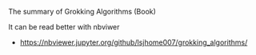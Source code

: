 The summary of Grokking Algorithms (Book)

It can be read better with nbviwer
- https://nbviewer.jupyter.org/github/lsjhome007/grokking_algorithms/ 

